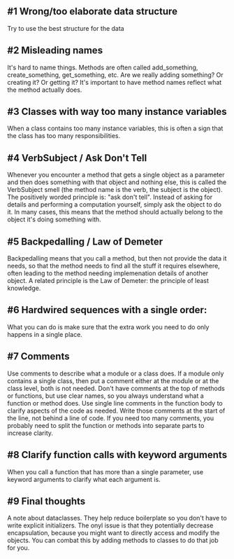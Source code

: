 ## #1 Wrong/too elaborate data structure

Try to use the best structure for the data

## #2 Misleading names

It's hard to name things. Methods are often called add_something, create_something, get_something, etc. Are we really adding something? Or creating it? Or getting it? It's important to have method names reflect what the method actually does.

## #3 Classes with way too many instance variables

When a class contains too many instance variables, this is often a sign that the class has too many responsibilities.

## #4 VerbSubject / Ask Don't Tell

Whenever you encounter a method that gets a single object as a parameter and then does something with that object and nothing else, this is called the VerbSubject smell (the method name is the verb, the subject is the object). The positively worded principle is: "ask don't tell". Instead of asking for details and performing a computation yourself, simply ask the object to do it. In many cases, this means that the method should actually belong to the object it's doing something with.

## #5 Backpedalling / Law of Demeter

Backpedalling means that you call a method, but then not provide the data it needs, so that the method needs to find all the stuff it requires elsewhere, often leading to the method needing implemenation details of another object. A related principle is the Law of Demeter: the principle of least knowledge.

## #6 Hardwired sequences with a single order:

What you can do is make sure that the extra work you need to do only happens in a single place. 

## #7 Comments

Use comments to describe what a module or a class does. If a module only contains a single class, then put a comment either at the module or at the class level, both is not needed. Don't have comments at the top of methods or functions, but use clear names, so you always understand what a function or method does. Use single line comments in the function body to clarify aspects of the code as needed. Write those comments at the start of the line, not behind a line of code. If you need too many comments, you probably need to split the function or methods into separate parts to increase clarity.

## #8 Clarify function calls with keyword arguments

When you call a function that has more than a single parameter, use keyword arguments to clarify what each argument is.

## #9 Final thoughts

A note about dataclasses. They help reduce boilerplate so you don't have to write explicit initializers. The onyl issue is that they potentially decrease encapsulation, because you might want to directly access and modify the objects. You can combat this by adding methods to classes to do that job for you.
